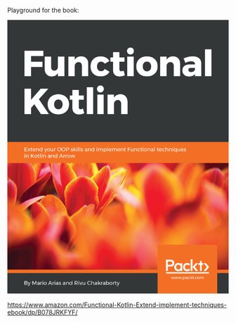 Playground for the book:

![Functional Kotlin](book_cover.png "Functional Kotlin")

https://www.amazon.com/Functional-Kotlin-Extend-implement-techniques-ebook/dp/B078JRKFYF/
